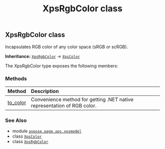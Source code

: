 ﻿---
title: XpsRgbColor class
second_title: Aspose.Page for Python via .NET API References
description: 
type: docs
weight: 340
url: /python-net/aspose.page.xps.xpsmodel/xpsrgbcolor/
is_root: false
---

## XpsRgbColor class

Incapsulates RGB color of any color space (sRGB or scRGB).



**Inheritance:** [`XpsRgbColor`](/page/python-net/aspose.page.xps.xpsmodel/xpsrgbcolor) → 
[`XpsColor`](/page/python-net/aspose.page.xps.xpsmodel/xpscolor)



The XpsRgbColor type exposes the following members:

### Methods
| Method | Description |
| :- | :- |
| [to_color](/page/python-net/aspose.page.xps.xpsmodel/xpsrgbcolor/to_color/#) | Convenience method for getting .NET native representation of RGB color. |



### See Also
* module [`aspose.page.xps.xpsmodel`](..)
* class [`XpsColor`](/page/python-net/aspose.page.xps.xpsmodel/xpscolor)
* class [`XpsRgbColor`](/page/python-net/aspose.page.xps.xpsmodel/xpsrgbcolor)
